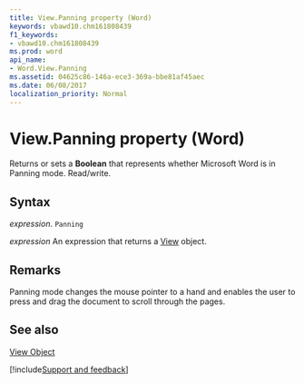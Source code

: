 ```yaml
---
title: View.Panning property (Word)
keywords: vbawd10.chm161808439
f1_keywords:
- vbawd10.chm161808439
ms.prod: word
api_name:
- Word.View.Panning
ms.assetid: 04625c86-146a-ece3-369a-bbe81af45aec
ms.date: 06/08/2017
localization_priority: Normal
---
```



# View.Panning property (Word)

Returns or sets a  **Boolean** that represents whether Microsoft Word is in Panning mode. Read/write.


## Syntax

_expression_. `Panning`

 _expression_ An expression that returns a [View](./Word.View.md) object.


## Remarks

Panning mode changes the mouse pointer to a hand and enables the user to press and drag the document to scroll through the pages.


## See also


[View Object](Word.View.md)

[!include[Support and feedback](~/includes/feedback-boilerplate.md)]